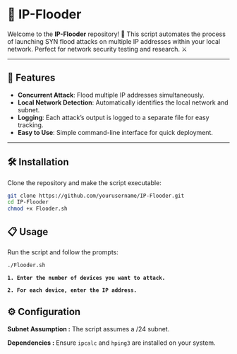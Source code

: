 # 📡 IP-Flooder

Welcome to the **IP-Flooder** repository! 🚀 This script automates the process of launching SYN flood attacks on multiple IP addresses within your local network. Perfect for network security testing and research. ⚔️

---

## 🚀 Features

- **Concurrent Attack**: Flood multiple IP addresses simultaneously.
- **Local Network Detection**: Automatically identifies the local network and subnet.
- **Logging**: Each attack’s output is logged to a separate file for easy tracking.
- **Easy to Use**: Simple command-line interface for quick deployment.

---

## 🛠️ Installation

Clone the repository and make the script executable:

```bash
git clone https://github.com/yourusername/IP-Flooder.git
cd IP-Flooder
chmod +x Flooder.sh
```

## 📋 Usage
Run the script and follow the prompts:
```bash
./Flooder.sh
```

**`1. Enter the number of devices you want to attack.`**

**`2. For each device, enter the IP address.`**


## ⚙️ Configuration

**Subnet Assumption :** The script assumes a /24 subnet.

**Dependencies :** Ensure `ipcalc` and `hping3` are installed on your system.
